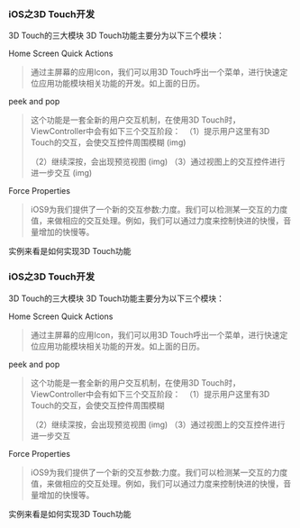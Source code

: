### iOS之3D Touch开发
3D Touch的三大模块
3D Touch功能主要分为以下三个模块：

 Home Screen Quick Actions
> 通过主屏幕的应用Icon，我们可以用3D Touch呼出一个菜单，进行快速定位应用功能模块相关功能的开发。如上面的日历。

peek and pop
> 这个功能是一套全新的用户交互机制，在使用3D Touch时，ViewController中会有如下三个交互阶段： 
> （1）提示用户这里有3D Touch的交互，会使交互控件周围模糊
> (img)
> 
> （2）继续深按，会出现预览视图
> (img)
> （3）通过视图上的交互控件进行进一步交互
>  (img)

Force Properties
> iOS9为我们提供了一个新的交互参数:力度。我们可以检测某一交互的力度值，来做相应的交互处理。例如，我们可以通过力度来控制快进的快慢，音量增加的快慢等。

 实例来看是如何实现3D Touch功能
 


 




### iOS之3D Touch开发
3D Touch的三大模块
3D Touch功能主要分为以下三个模块：

 Home Screen Quick Actions
> 通过主屏幕的应用Icon，我们可以用3D Touch呼出一个菜单，进行快速定位应用功能模块相关功能的开发。如上面的日历。

peek and pop
> 这个功能是一套全新的用户交互机制，在使用3D Touch时，ViewController中会有如下三个交互阶段： 
> （1）提示用户这里有3D Touch的交互，会使交互控件周围模糊
> 
> （2）继续深按，会出现预览视图
> (img)
> （3）通过视图上的交互控件进行进一步交互

Force Properties
> iOS9为我们提供了一个新的交互参数:力度。我们可以检测某一交互的力度值，来做相应的交互处理。例如，我们可以通过力度来控制快进的快慢，音量增加的快慢等。

 实例来看是如何实现3D Touch功能
 


 



